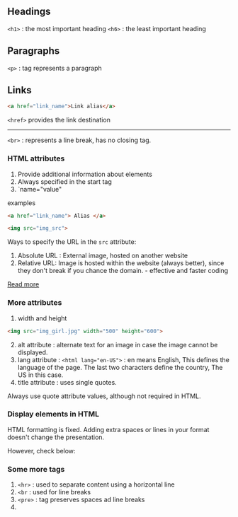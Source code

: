 ## Headings

`<h1>` : the most important heading
`<h6>` : the least important heading

## Paragraphs

 `<p>` : tag represents a paragraph

## Links

```html
<a href="link_name">Link alias</a>
```

`<href>` provides the link destination


****
`<br>` : represents a line break, has no closing tag.

### HTML attributes

1. Provide additional information about elements
2. Always specified in the start tag
3. `name="value"

examples
```html
<a href="link_name"> Alias </a>

<img src="img_src">


```

Ways to specify the URL in the `src` attribute:

1. Absolute URL : External image, hosted on another website
2. Relative URL: Image is hosted within the website (always better), since they don't break if you chance the domain. - effective and faster coding

[Read more](https://www.conductor.com/academy/urls/faq/absolute-vs-relative/)

### More attributes

1.  width and height
```html
<img src="img_girl.jpg" width="500" height="600">
```

2. alt attribute : alternate text for an image in case the image cannot be displayed.
3. lang attribute : `<html lang="en-US">` : en means English, This defines the language of the page. The last two characters define the country, The US in this case.
4. title attribute : uses single quotes.

Always use quote attribute values, although not required in HTML.


### Display elements in HTML

HTML formatting is fixed. Adding extra spaces or lines in your format doesn't change the presentation.

However, check below:
### Some more tags

1. `<hr>` : used to separate content using a horizontal line
2. `<br` : used for line breaks
3. `<pre>` : tag preserves spaces ad line breaks
4. 




